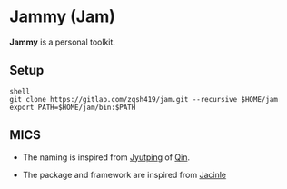 # Jammy (Jam)

**Jammy** is a personal toolkit.

## Setup

```
shell
git clone https://gitlab.com/zqsh419/jam.git --recursive $HOME/jam
export PATH=$HOME/jam/bin:$PATH
```

## MICS

* The naming is inspired from [Jyutping](https://en.wikipedia.org/wiki/Jyutping) of [Qin](https://en.wiktionary.org/wiki/%E6%AC%BD).

* The package and framework are inspired from [Jacinle](https://github.com/vacancy/Jacinle)